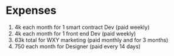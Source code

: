 # Expenses

1. 4k each month for 1 smart contract Dev (paid weekly)
2. 4k each month for 1 front end Dev (paid weekly)
3. 63k total for WXY marketing (paid monthly and for 3 months)
4. 750 each month for Designer (paid every 14 days)

